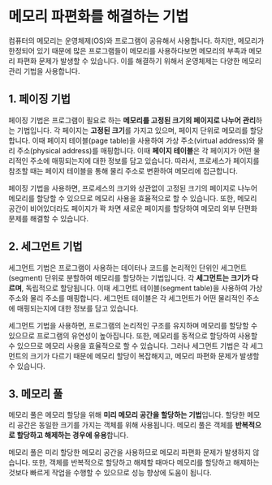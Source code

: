 # 메모리 파편화를 해결하는 기법

컴퓨터의 메모리는 운영체제(OS)와 프로그램이 공유해서 사용합니다. 
하지만, 메모리가 한정되어 있기 때문에 많은 프로그램들이 메모리를 사용하다보면 
메모리의 부족과 메모리 파편화 문제가 발생할 수 있습니다.
 이를 해결하기 위해서 운영체제는 다양한 메모리 관리 기법을 사용합니다. 

## 1. 페이징 기법

페이징 기법은 프로그램이 필요로 하는 **메모리를 고정된 크기의 페이지로 나누어 관리**하는 기법입니다. 
각 페이지는 **고정된 크기**를 가지고 있으며, 페이지 단위로 메모리를 할당합니다. 
이때 페이지 테이블(page table)을 사용하여 가상 주소(virtual address)와 물리 주소(physical address)를 매핑합니다. 
이때 **페이지 테이블**은 각 페이지가 어떤 물리적인 주소에 매핑되는지에 대한 정보를 담고 있습니다. 
따라서, 프로세스가 페이지를 참조할 때는 페이지 테이블을 통해 물리 주소로 변환하여 메모리에 접근합니다.

페이징 기법을 사용하면, 프로세스의 크기와 상관없이 고정된 크기의 페이지로 나누어 메모리를 할당할 수 있으므로 메모리 사용을 효율적으로 할 수 있습니다. 또한, 메모리 공간이 비어있더라도 페이지가 꽉 차면 새로운 페이지를 할당하여 메모리 외부 단편화 문제를 해결할 수 있습니다.

## 2. 세그먼트 기법

세그먼트 기법은 프로그램이 사용하는 데이터나 코드를 논리적인 단위인 세그먼트(segment) 단위로 분할하여 메모리를 할당하는 기법입니다. 
각 **세그먼트는 크기가 다르며**, 독립적으로 할당됩니다. 
이때 세그먼트 테이블(segment table)을 사용하여 가상 주소와 물리 주소를 매핑합니다.
세그먼트 테이블은 각 세그먼트가 어떤 물리적인 주소에 매핑되는지에 대한 정보를 담고 있습니다.

세그먼트 기법을 사용하면, 프로그램의 논리적인 구조를 유지하며 메모리를 할당할 수 있으므로 프로그램의 유연성이 높아집니다. 
또한, 메모리를 동적으로 할당하여 사용할 수 있으므로 메모리 사용을 효율적으로 할 수 있습니다. 
그러나 세그먼트 기법은 각 세그먼트의 크기가 다르기 때문에 메모리 할당이 복잡해지고, 
메모리 파편화 문제가 발생할 수 있습니다.

## 3. 메모리 풀

메모리 풀은 메모리 할당을 위해 **미리 메모리 공간을 할당하는 기법**입니다. 
할당한 메모리 공간은 동일한 크기를 가지는 객체를 위해 사용됩니다. 
메모리 풀은 객체를 **반복적으로 할당하고 해제하는 경우에 유용**합니다. 

메모리 풀은 미리 할당한 메모리 공간을 사용하므로 메모리 파편화 문제가 발생하지 않습니다. 
또한, 객체를 반복적으로 할당하고 해제할 때마다 메모리를 할당하고 해제하는 것보다 빠르게 작업을 수행할 수 있으므로 성능 향상에 도움이 됩니다.

